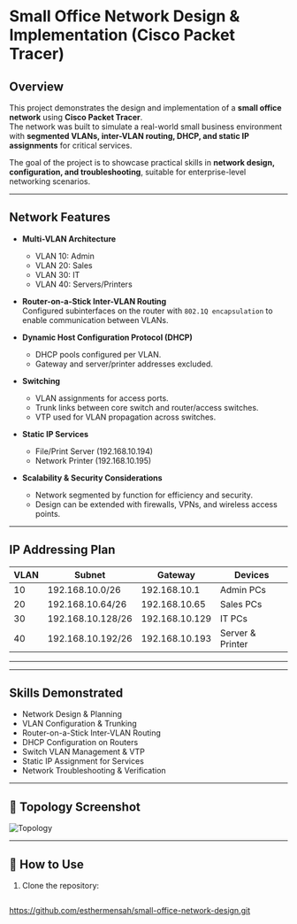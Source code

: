 # Small Office Network Design & Implementation (Cisco Packet Tracer)

##  Overview
This project demonstrates the design and implementation of a **small office network** using **Cisco Packet Tracer**.  
The network was built to simulate a real-world small business environment with **segmented VLANs, inter-VLAN routing, DHCP, and static IP assignments** for critical services.  

The goal of the project is to showcase practical skills in **network design, configuration, and troubleshooting**, suitable for enterprise-level networking scenarios.  

---

## Network Features
- **Multi-VLAN Architecture**  
  - VLAN 10: Admin  
  - VLAN 20: Sales  
  - VLAN 30: IT  
  - VLAN 40: Servers/Printers  

- **Router-on-a-Stick Inter-VLAN Routing**  
  Configured subinterfaces on the router with `802.1Q encapsulation` to enable communication between VLANs.  

- **Dynamic Host Configuration Protocol (DHCP)**  
  - DHCP pools configured per VLAN.  
  - Gateway and server/printer addresses excluded.  

- **Switching**  
  - VLAN assignments for access ports.  
  - Trunk links between core switch and router/access switches.  
  - VTP used for VLAN propagation across switches.  

- **Static IP Services**  
  - File/Print Server (192.168.10.194)  
  - Network Printer (192.168.10.195)  

- **Scalability & Security Considerations**  
  - Network segmented by function for efficiency and security.  
  - Design can be extended with firewalls, VPNs, and wireless access points.  

---

##  IP Addressing Plan

| VLAN  | Subnet              | Gateway         | Devices              |
|-------|----------------------|-----------------|----------------------|
| 10    | 192.168.10.0/26     | 192.168.10.1    | Admin PCs            |
| 20    | 192.168.10.64/26    | 192.168.10.65   | Sales PCs            |
| 30    | 192.168.10.128/26   | 192.168.10.129  | IT PCs               |
| 40    | 192.168.10.192/26   | 192.168.10.193  | Server & Printer     |

---


---

## Skills Demonstrated
- Network Design & Planning  
- VLAN Configuration & Trunking  
- Router-on-a-Stick Inter-VLAN Routing  
- DHCP Configuration on Routers  
- Switch VLAN Management & VTP  
- Static IP Assignment for Services  
- Network Troubleshooting & Verification  

---

## 📸 Topology Screenshot
![Topology](images/topology-labeled.png)  

---

## 🚀 How to Use
1. Clone the repository:  
   ```bash
https://github.com/esthermensah/small-office-network-design.git
```

